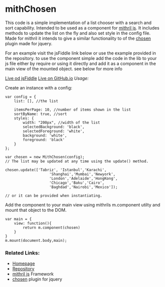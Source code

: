 # mithChosen
This code is a simple implementation of a list chooser with a search and sort capability. Intended to be used as a component for [mithril js](http://mithril.js.org). It includes methods to update the list on the fly and also set style in the config file.
Made for mithril it intends to give a similar functionality to of the [chosen](https://harvesthq.github.io/chosen/) plugin made for jquery.

For an example visit the jsFiddle link below or use the example provided in the repository.
to use the component simple add the code in the lib to your js file either by require or using it directly and add it as a component in the main view of the mounted object. see below for more info

[Live od jsFiddle](https://jsfiddle.net/pharzan/hr7vcujL/)
[Live on GitHub.io](http://pharzan.github.io/mithChosen/)
*Usage:*

Create an instance with a config:
```JS
var config = {
    list: [], //the list
   
    itemsPerPage: 10, //number of items shown in the list
    sortByName: true, //sort
    styles: { 
		width: "200px", //width of the list
        selectedBackground: 'black', 
        selectedForeground: 'white',
        background: 'white',
        foreground: 'black'
    }
};

var chosen = new MithChosen(config);
// The list may be updated at any time using the update() method.

chosen.update(['Tabriz', 'Istanbul','Karachi',
				    'Shanghai','Mumbai','Newyork',
				    'London','Adelaide','HongKong',
				    'Chicago','Baku','Cairo',
				    'Baghdad','Nairobi','Mexico']);
					
// or it can be provided when instantiating.

```
Add the component to your main view using mithrils m.component utilty and mount that object to the DOM.

```JS
var main = {
	view: function(){
		return m.component(chosen)
	}
}
m.mount(document.body,main);
```
### Related Links:
 * [Homepage](http://pharzan.github.io/mithChosen/)
 * [Repository](https://github.com/pharzan/mithChosen)
 * [mithril js](http://mithril.js.org) Framework
 * [chosen](https://harvesthq.github.io/chosen/) plugin for jquery
 
